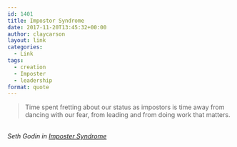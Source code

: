 ```yaml
---
id: 1401
title: Impostor Syndrome
date: 2017-11-20T13:45:32+00:00
author: claycarson
layout: link
categories: 
  - Link
tags:
  - creation
  - Imposter
  - leadership
format: quote
---
```

> Time spent fretting about our status as impostors is time away from dancing with our fear, from leading and from doing work that matters.
> 
>
<br>
<cite>Seth Godin in <a href="http://sethgodin.typepad.com/seths_blog/2017/10/imposter-syndrome.html">Imposter Syndrome</a></cite>
